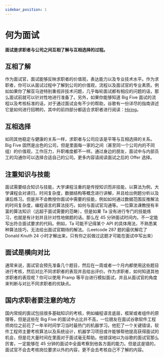 ```yaml
---
sidebar_position: 1
---
```


# 何为面试

**面试是求职者与公司之间互相了解与互相选择的过程。**

## 互相了解

作为面试官，面试能够反映求职者的价值观，表达能力以及专业技术水平。作为求职者，你可以从面试过程中了解到公司的价值观，流程以及面试官的专业素质。例如如果你了解亚马逊特别重视非技术问题，几乎每轮面试都有相应的问题的话，那么面试前就可以针对性地进行准备了。另外，如果你能够知道 Big Five 面试的流程以及考核标准的话，对于通过面试会有不少的帮助，谷歌有一份详尽的指南讲述它是如何进行招聘的，其中的前四部分都适合求职者进行阅读：[Hiring](https://rework.withgoogle.com/subjects/hiring/)。

## 互相选择

如同其他稳定与健康的关系一样，求职者与公司应该是平等与互相选择的关系。Big Five 固然是出色的公司，但是里面每一家的之间（甚至同一个公司内的不同组）的价值观，工作压力，升职难度都不一样。通过身边的朋友，面试中与内部员工的沟通你可以选择合适自己的公司。更多内容请阅读面试之后的 Offer 选择。

## 注重知识与技能

面试需要结合知识与技能，大学课程注重的是传授知识而非技能，以算法为例，大学课程会对递归，时间复杂度，数据结构等概念进行讲解，并且给出例题分析以及课后练习。但是并不会教授你面试中需要的技能，例如如何通过数据范围反推解法的时间复杂度，编程语言的算法技巧，如何与面试官沟通等。一位算法课教授有丰富的算法知识（远超于面试需要的范畴），但是如果 Ta 没有进行专门的技能练习，也就是有计划并且针对性地做题的话。那么在 45 分钟面试时间内，不一定能写出符合面试要求的代码。例如，Ta 可能不记得某个 API 的具体用法，不熟悉某种算法技巧，无法给出面试官期待的解法。（Leetcode 287 题的最优解花了 Donald Knuth 24 小时才解出来，只有你之前做过这题才可能在面试中写出来）

## 面试是横向对比

通常来说，面试官会预先准备几个题目，然后在一周或者一个月内都使用这些题目进行考核，然后对比不同求职者的表现并且给出评价。作为求职者，如何知道其他求职者的表现呢？你可以使用 Pramp 等平台进行模拟面试，并且从面试官的角度来判断与对比不同求职者的优缺点。

## 国内求职者要注意的地方

国内常规的面试包括很多基础知识的考核，例如编程语言底层，框架或者组件的原理等，但是这些在 Big Five 的面试中占比并不高，一位朋友在面试谷歌软件工程师岗位之前花了一年半时间学习当时最热门的机器学习。他犯了一个关键错误，软件工程师主要考核算法以及系统设计，机器学习项目或许能够帮他提高获得面试的机会，但是花大量时间在里面对于面试毫无帮助。他错误地以为谷歌的面试官那么厉害，一定能够在 45 分钟的面试中全面考察到他各方面的能力。但是这是错的，面试官不会去考核岗位要求以外的内容，更不会去考核自己不了解的内容。
